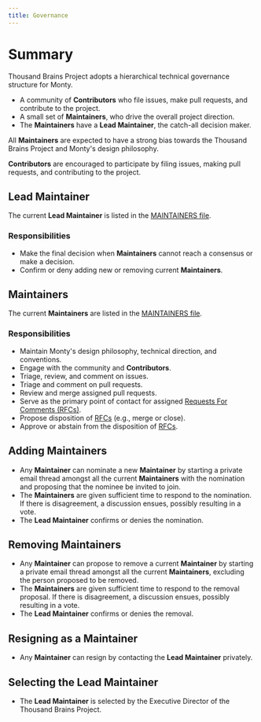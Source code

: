 ```yaml
---
title: Governance
---
```

# Summary

Thousand Brains Project adopts a hierarchical technical governance structure for Monty.

- A community of **Contributors** who file issues, make pull requests, and contribute to the project.
- A small set of **Maintainers**, who drive the overall project direction.
- The **Maintainers** have a **Lead Maintainer**, the catch-all decision maker.

All **Maintainers** are expected to have a strong bias towards the Thousand Brains Project and Monty's design philosophy.

**Contributors** are encouraged to participate by filing issues, making pull requests, and contributing to the project.

## Lead Maintainer

The current **Lead Maintainer** is listed in the [MAINTAINERS file](https://github.com/thousandbrainsproject/tbp.monty/blob/main/MAINTAINERS.md).

### Responsibilities

- Make the final decision when **Maintainers** cannot reach a consensus or make a decision.
- Confirm or deny adding new or removing current **Maintainers**.

## Maintainers

The current **Maintainers** are listed in the [MAINTAINERS file](https://github.com/thousandbrainsproject/tbp.monty/blob/main/MAINTAINERS.md).

### Responsibilities

- Maintain Monty's design philosophy, technical direction, and conventions.
- Engage with the community and **Contributors**.
- Triage, review, and comment on issues.
- Triage and comment on pull requests.
- Review and merge assigned pull requests.
- Serve as the primary point of contact for assigned [Requests For Comments (RFCs)](https://thousandbrainsproject.readme.io/docs/request-for-comments-rfc).
- Propose disposition of [RFCs](https://thousandbrainsproject.readme.io/docs/request-for-comments-rfc) (e.g., merge or close).
- Approve or abstain from the disposition of [RFCs](https://thousandbrainsproject.readme.io/docs/request-for-comments-rfc).

## Adding Maintainers

- Any **Maintainer** can nominate a new **Maintainer** by starting a private email thread amongst all the current **Maintainers** with the nomination and proposing that the nominee be invited to join.
- The **Maintainers** are given sufficient time to respond to the nomination. If there is disagreement, a discussion ensues, possibly resulting in a vote.
- The **Lead Maintainer** confirms or denies the nomination.

## Removing Maintainers

- Any **Maintainer** can propose to remove a current **Maintainer** by starting a private email thread amongst all the current **Maintainers**, excluding the person proposed to be removed.
- The **Maintainers** are given sufficient time to respond to the removal proposal. If there is disagreement, a discussion ensues, possibly resulting in a vote.
- The **Lead Maintainer** confirms or denies the removal.

## Resigning as a Maintainer

- Any **Maintainer** can resign by contacting the **Lead Maintainer** privately.

## Selecting the Lead Maintainer

- The **Lead Maintainer** is selected by the Executive Director of the Thousand Brains Project.